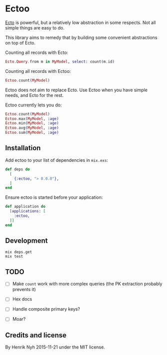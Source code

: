 # Ectoo

[Ecto](https://github.com/elixir-lang/ecto) is powerful, but a relatively low abstraction in some respects. Not all simple things are easy to do.

This library aims to remedy that by building some convenient abstractions on top of Ecto.

Counting all records with Ecto:

``` elixir
Ecto.Query.from m in MyModel, select: count(m.id)
```

Counting all records with Ectoo:

``` elixir
Ectoo.count(MyModel)
```

Ectoo does not aim to replace Ecto. Use Ectoo when you have simple needs, and Ecto for the rest.

Ectoo currently lets you do:

``` elixir
Ectoo.count(MyModel)
Ectoo.max(MyModel, :age)
Ectoo.min(MyModel, :age)
Ectoo.avg(MyModel, :age)
Ectoo.sum(MyModel, :age)
```


## Installation

Add ectoo to your list of dependencies in `mix.exs`:

``` elixir
def deps do
  [
    {:ectoo, "> 0.0.0"},
  ]
end
```

Ensure ectoo is started before your application:

``` elixir
def application do
  [applications: [
    :ectoo,
  ]]
end
```


## Development

    mix deps.get
    mix test


## TODO

- [ ] Make `count` work with more complex queries (the PK extraction probably prevents it)
- [ ] Hex docs
- [ ] Handle composite primary keys?
- [ ] Moar?


## Credits and license

By Henrik Nyh 2015-11-21 under the MIT license.
